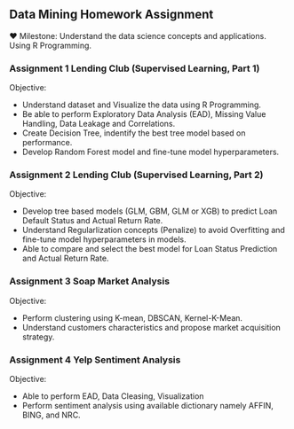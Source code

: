 ## **Data Mining Homework Assignment**

:hearts: Milestone: Understand the data science concepts and applications. Using R Programming. 

### Assignment 1 Lending Club (Supervised Learning, Part 1) 
Objective: 
- Understand dataset and Visualize the data using R Programming. 
- Be able to perform Exploratory Data Analysis (EAD), Missing Value Handling, Data Leakage and Correlations. 
- Create Decision Tree, indentify the best tree model based on performance. 
- Develop Random Forest model and fine-tune model hyperparameters. 

### Assignment 2 Lending Club (Supervised Learning, Part 2)
Objective: 
- Develop tree based models (GLM, GBM, GLM or XGB) to predict Loan Default Status and Actual Return Rate.
- Understand Regularlization concepts (Penalize) to avoid Overfitting and fine-tune model hyperparameters in models.
- Able to compare and select the best model for Loan Status Prediction and Actual Return Rate.

### Assignment 3 Soap Market Analysis
Objective: 
- Perform clustering using K-mean, DBSCAN, Kernel-K-Mean.
- Understand customers characteristics and propose market acquisition strategy.

### Assignment 4 Yelp Sentiment Analysis
Objective: 
- Able to perform EAD, Data Cleasing, Visualization 
- Perform sentiment analysis using available dictionary namely AFFIN, BING, and NRC. 
